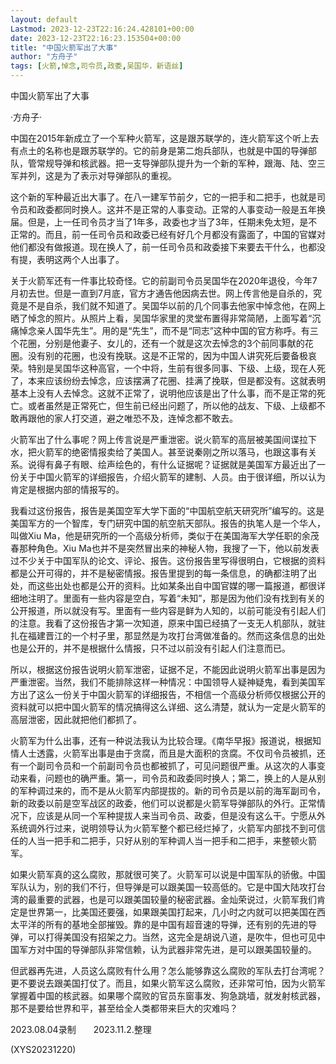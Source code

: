 ```yaml
---
layout: default
Lastmod: 2023-12-23T22:16:24.428101+00:00
date: 2023-12-23T22:16:23.153504+00:00
title: "中国火箭军出了大事"
author: "方舟子"
tags: [火箭,悼念,司令员,政委,吴国华，新语丝]
---
```


中国火箭军出了大事

·方舟子·

中国在2015年新成立了一个军种火箭军，这是跟苏联学的，连火箭军这个听上去有点土的名称也是跟苏联学的。它的前身是第二炮兵部队，也就是中国的导弹部队，管常规导弹和核武器。把一支导弹部队提升为一个新的军种，跟海、陆、空三军并列，这是为了表示对导弹部队的重视。

这个新的军种最近出大事了。在八一建军节前夕，它的一把手和二把手，也就是司令员和政委都同时换人。这并不是正常的人事变动。正常的人事变动一般是五年换届。但是，上一任司令员才当了1年多，政委也才当了3年，任期未免太短，是不正常的。而且，前一任司令员和政委已经有好几个月都没有露面了，中国的官媒对他们都没有做报道。现在换人了，前一任司令员和政委接下来要去干什么，也都没有提，表明这两个人出事了。

关于火箭军还有一件事比较奇怪。它的前副司令员吴国华在2020年退役，今年7月初去世。但是一直到7月底，官方才通告他因病去世。网上传言他是自杀的，究竟是不是自杀，我们就不知道了。吴国华以前的几个同事去他家中悼念他，在网上晒了悼念的照片。从照片上看，吴国华家里的灵堂布置得非常简陋，上面写着“沉痛悼念亲人国华先生”。用的是“先生”，而不是“同志”这种中国的官方称呼。有三个花圈，分别是他妻子、女儿的，还有一个就是这次去悼念的3个前同事献的花圈。没有别的花圈，也没有挽联。这是不正常的，因为中国人讲究死后要备极哀荣。特别是吴国华这种高官，一个中将，生前有很多同事、下级、上级，现在人死了，本来应该纷纷去悼念，应该摆满了花圈、挂满了挽联，但是都没有。这就表明基本上没有人去悼念。这就不正常了，说明他应该是出了什么事，而不是正常的死亡。或者虽然是正常死亡，但生前已经出问题了，所以他的战友、下级、上级都不敢再跟他的家人打交道，避之唯恐不及，连悼念都不敢去。

火箭军出了什么事呢？网上传言说是严重泄密。说火箭军的高层被美国间谍拉下水，把火箭军的绝密情报卖给了美国人。甚至说秦刚之所以落马，也跟这事有关系。说得有鼻子有眼、绘声绘色的，有什么证据呢？证据就是美国军方最近出了一份关于中国火箭军的详细报告，介绍火箭军的建制、人员。由于很详细，所以认为肯定是根据内部的情报写的。

我看过这份报告，报告是美国空军大学下面的“中国航空航天研究所”编写的。这是美国军方的一个智库，专门研究中国的航空航天部队。报告的执笔人是一个华人，叫做Xiu Ma，他是研究所的一个高级分析师，类似于在美国海军大学任职的余茂春那种角色。Xiu Ma也并不是突然冒出来的神秘人物，我搜了一下，他以前发表过不少关于中国军队的论文、评论、报告。这份报告里写得很明白，它根据的资料都是公开可得的，并不是秘密情报。报告里提到的每一条信息，的确都注明了出处，而这些出处也都是公开的资料。比如某条出自中国官媒的哪一篇报道，都很详细地注明了。里面有一些内容是空白，写着“未知”，那是因为他们没有找到有关的公开报道，所以就没有写。里面有一些内容是鲜为人知的，以前可能没有引起人们的注意。我看了这份报告才第一次知道，原来中国已经搞了一支无人机部队，就驻扎在福建晋江的一个村子里，那显然是为攻打台湾做准备的。然而这条信息的出处也是公开的，并不是根据什么情报，只不过以前没有引起人们注意而已。

所以，根据这份报告说明火箭军泄密，证据不足，不能因此说明火箭军出事是因为严重泄密。当然，我们不能排除这样一种情况：中国领导人疑神疑鬼，看到美国军方出了这么一份关于中国火箭军的详细报告，不相信一个高级分析师仅根据公开的资料就可以把中国火箭军的情况搞得这么详细、这么清楚，就认为一定是火箭军的高层泄密，因此就把他们都抓了。

火箭军为什么出事，还有一种说法我认为比较合理。《南华早报》报道说，根据知情人士透露，火箭军出事是由于贪腐，而且是大面积的贪腐。不仅司令员被抓，还有一个副司令员和一个前副司令员也都被抓了，可见问题很严重。从这次的人事变动来看，问题也的确严重。第一，司令员和政委同时换人；第二，换上的人是从别的军种调过来的，而不是从火箭军内部提拔的。新的司令员是以前的海军副司令，新的政委以前是空军战区的政委，他们可以说都是火箭军导弹部队的外行。正常情况下，应该是从同一个军种提拔人来当司令员、政委，但是没有这么干。宁愿从外系统调外行过来，说明领导认为火箭军整个都已经烂掉了，火箭军内部找不到可信任的人当一把手和二把手，只好从别的军种调人当一把手和二把手，来整顿火箭军。

如果火箭军真的这么腐败，那就很可笑了。火箭军可以说是中国军队的骄傲。中国军队认为，别的我们不行，但导弹是可以跟美国一较高低的。它是中国大陆攻打台湾的最重要的武器，也是可以跟美国较量的秘密武器。金灿荣说过，火箭军我们肯定是世界第一，比美国还要强，如果跟美国打起来，几小时之内就可以把美国在西太平洋的所有的基地全部摧毁。靠的是中国有超音速的导弹，还有别的先进的导弹，可以打得美国没有招架之力。当然，这完全是胡说八道，是吹牛，但也可见中国军方对中国的导弹部队非常信赖，认为武器非常先进，是可以跟美国较量的。

但武器再先进，人员这么腐败有什么用？怎么能够靠这么腐败的军队去打台湾呢？更不要说去跟美国打仗了。而且，如果火箭军这么腐败，还非常可怕，因为火箭军掌握着中国的核武器。如果哪个腐败的官员东窗事发、狗急跳墙，就发射核武器，那不是要给世界和平，甚至给全人类都带来巨大的灾难吗？

2023.08.04录制　　2023.11.2.整理

(XYS20231220)

